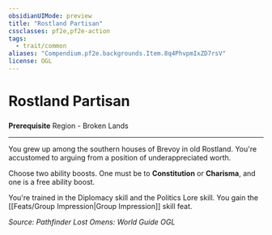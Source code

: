 ```yaml
---
obsidianUIMode: preview
title: "Rostland Partisan"
cssclasses: pf2e,pf2e-action
tags:
  - trait/common
aliases: "Compendium.pf2e.backgrounds.Item.8q4PhvpmIxZD7rsV"
license: OGL
---
```

# Rostland Partisan

### 






**Prerequisite** Region - Broken Lands

* * *

You grew up among the southern houses of Brevoy in old Rostland. You're accustomed to arguing from a position of underappreciated worth.

Choose two ability boosts. One must be to **Constitution** or **Charisma**, and one is a free ability boost.

You're trained in the Diplomacy skill and the Politics Lore skill. You gain the [[Feats/Group Impression|Group Impression]] skill feat.

*Source: Pathfinder Lost Omens: World Guide*
*OGL*